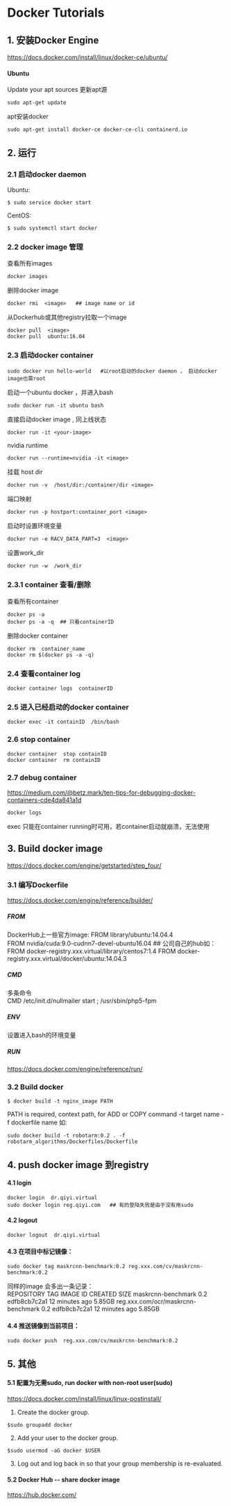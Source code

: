 # Docker Tutorials

## 1. 安装Docker Engine
https://docs.docker.com/install/linux/docker-ce/ubuntu/

#### Ubuntu
Update your apt sources 更新apt源
```
sudo apt-get update
```
apt安装docker
```
sudo apt-get install docker-ce docker-ce-cli containerd.io
```



## 2. 运行
### 2.1 启动docker daemon 
Ubuntu:
```
$ sudo service docker start
```
CentOS:
```
$ sudo systemctl start docker
```

### 2.2 docker image 管理
查看所有images
```
docker images
```
删除docker image
```
docker rmi  <image>   ## image name or id
```
从Dockerhub或其他registry拉取一个image
```
docker pull  <image>  
docker pull  ubuntu:16.04
```
### 2.3 启动docker container
```
sudo docker run hello-world   #以root启动的docker daemon ， 启动docker image也需root 
```
启动一个ubuntu docker ，并进入bash
```
sudo docker run -it ubuntu bash
```
直接启动docker image , 同上线状态
```
docker run -it <your-image>
```
nvidia runtime
```
docker run --runtime=nvidia -it <image>
```
挂载 host dir
```
docker run -v  /host/dir:/container/dir <image>
```
端口映射
```
docker run -p hostport:container_port <image>
```
启动时设置环境变量
```
docker run -e RACV_DATA_PART=3  <image>
```
设置work_dir
```
docker run -w  /work_dir
```

### 2.3.1 container 查看/删除
查看所有container
```
docker ps -a
docker ps -a -q  ## 只看containerID
```
删除docker container
```
docker rm  container_name
docker rm $(docker ps -a -q)
```
### 2.4 查看container log
```
docker container logs  containerID
```
### 2.5 进入已经启动的docker container
```
docker exec -it containID  /bin/bash
```
### 2.6 stop container
```
docker container  stop containID
docker container  rm containID
```
### 2.7 debug container 
https://medium.com/@betz.mark/ten-tips-for-debugging-docker-containers-cde4da841a1d
```
docker logs 
```
exec 只能在container running时可用，若container启动就崩溃，无法使用

## 3. Build docker image 
https://docs.docker.com/engine/getstarted/step_four/

### 3.1 编写Dockerfile
https://docs.docker.com/engine/reference/builder/

##### FROM
DockerHub上一些官方image:
FROM library/ubuntu:14.04.4                                     
FROM nvidia/cuda:9.0-cudnn7-devel-ubuntu16.04   ##
公司自己的hub如：
FROM docker-registry.xxx.virtual/library/centos7:1.4
FROM docker-registry.xxx.virtual/docker/ubuntu:14.04.3

##### CMD
多条命令    
CMD /etc/init.d/nullmailer start ; /usr/sbin/php5-fpm
##### ENV
设置进入bash的环境变量

##### RUN
https://docs.docker.com/engine/reference/run/




### 3.2 Build docker 
```
$ docker build -t nginx_image PATH
```
PATH is required,  context path, for ADD or COPY command
-t  target name
-f  dockerfile  name
如:
```
sudo docker build -t robotarm:0.2 . -f robotarm_algorithms/Dockerfiles/Dockerfile
```

## 4. push docker image 到registry

#### 4.1 login
```
docker login  dr.qiyi.virtual
sudo docker login reg.qiyi.com   ## 有的登陆失败是由于没有用sudo
```
#### 4.2 logout
```
docker logout  dr.qiyi.virtual
```
#### 4.3 在项目中标记镜像：
```
sudo docker tag maskrcnn-benchmark:0.2 reg.xxx.com/cv/maskrcnn-benchmark:0.2
```
同样的image 会多出一条记录：     
REPOSITORY                           TAG                            IMAGE ID            CREATED             SIZE
maskrcnn-benchmark                   0.2                            edfb8cb7c2a1        12 minutes ago      5.85GB
reg.xxx.com/ocr/maskrcnn-benchmark   0.2                            edfb8cb7c2a1        12 minutes ago      5.85GB

#### 4.4 推送镜像到当前项目：
```
sudo docker push  reg.xxx.com/cv/maskrcnn-benchmark:0.2
```

## 5. 其他 
#### 5.1 配置为无需sudo, run docker with non-root user(sudo)
https://docs.docker.com/install/linux/linux-postinstall/


1. Create the docker group.
```
$sudo groupadd docker
```
2. Add your user to the docker group.
```
$sudo usermod -aG docker $USER
```
3. Log out and log back in so that your group membership is re-evaluated.

#### 5.2 Docker Hub  -- share docker image
https://hub.docker.com/

